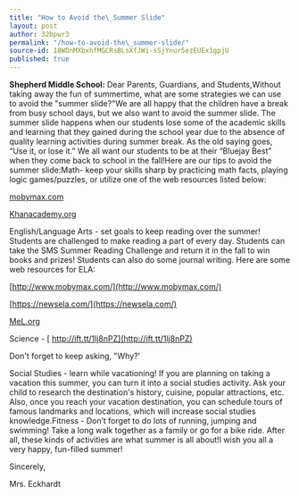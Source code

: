 ```yaml
---
title: "How to Avoid the\_Summer Slide"
layout: post
author: 32bpwr3
permalink: "/how-to-avoid-the\_summer-slide/"
source-id: 18WDnMXbxhfMGCRsBLsXfJWi-sSjYnur5ezEUEx1gpjU
published: true
---
```


**Shepherd Middle School:** Dear Parents, Guardians, and Students,Without taking away the fun of summertime, what are some strategies we can use to avoid the "summer slide?"We are all happy that the children have a break from busy school days, but we also want to avoid the summer slide. The summer slide happens when our students lose some of the academic skills and learning that they gained during the school year due to the absence of quality learning activities during summer break. As the old saying goes, “Use it, or lose it.” We all want our students to be at their “Bluejay Best” when they come back to school in the fall!Here are our tips to avoid the summer slide:Math- keep your skills sharp by practicing math facts, playing logic games/puzzles, or utilize one of the web resources listed below:

[mobymax.com](http://ift.tt/2snlq0g)

[Khanacademy.org](http://ift.tt/2r4jLsw)

English/Language Arts - set goals to keep reading over the summer! Students are challenged to make reading a part of every day. Students can take the SMS Summer Reading Challenge and return it in the fall to win books and prizes! Students can also do some journal writing. Here are some web resources for ELA:

[http://www.mobymax.com/](http://www.mobymax.com/)

[https://newsela.com/](https://newsela.com/)

[MeL.org](http://ift.tt/2snlqNO)

Science - [ http://ift.tt/1lj8nPZ](http://ift.tt/1lj8nPZ)

Don't forget to keep asking, "Why?’

Social Studies - learn while vacationing! If you are planning on taking a vacation this summer, you can turn it into a social studies activity. Ask your child to research the destination's history, cuisine, popular attractions, etc. Also, once you reach your vacation destination, you can schedule tours of famous landmarks and locations, which will increase social studies knowledge.Fitness - Don’t forget to do lots of running, jumping and swimming! Take a long walk together as a family or go for a bike ride. After all, these kinds of activities are what summer is all about!I wish you all a very happy, fun-filled summer!

Sincerely,

Mrs. Eckhardt

